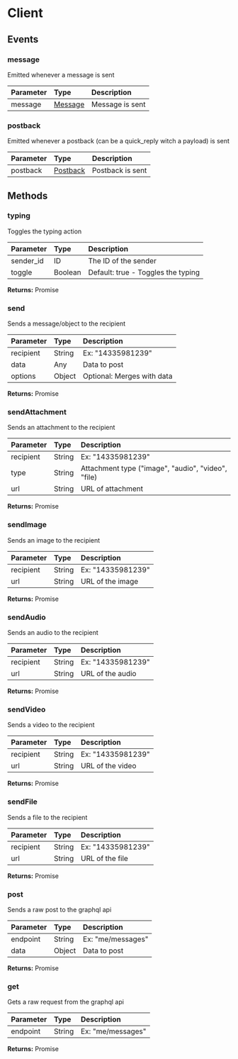 # Client

## Events

### message
Emitted whenever a message is sent

| Parameter                      | Type              | Description          |
|:-------------------------------|:------------------|:---------------------|
| message                        | [Message](message.md) | Message is sent      |

### postback
Emitted whenever a postback (can be a quick_reply witch a payload) is sent

| Parameter                      | Type              | Description          |
|:-------------------------------|:------------------|:---------------------|
| postback                        | [Postback](postback.md) | Postback is sent      |

## Methods

### typing
Toggles the typing action

| Parameter                      | Type              | Description          |
|:-------------------------------|:------------------|:---------------------|
| sender_id                      | ID                | The ID of the sender |
| toggle                         | Boolean           | Default: true - Toggles the typing   |

**Returns:** Promise

### send
Sends a message/object to the recipient

| Parameter                      | Type              | Description          |
|:-------------------------------|:------------------|:---------------------|
| recipient                      | String            | Ex: "14335981239"    |
| data                           | Any               | Data to post         |
| options                        | Object            | Optional: Merges with data |

**Returns:** Promise

### sendAttachment
Sends an attachment to the recipient

| Parameter                      | Type              | Description          |
|:-------------------------------|:------------------|:---------------------|
| recipient                      | String            | Ex: "14335981239"    |
| type                           | String            | Attachment type ("image", "audio", "video", "file) |
| url                            | String            | URL of attachment    |

**Returns:** Promise

### sendImage
Sends an image to the recipient

| Parameter                      | Type              | Description          |
|:-------------------------------|:------------------|:---------------------|
| recipient                      | String            | Ex: "14335981239"    |
| url                            | String            | URL of the image     |

**Returns:** Promise

### sendAudio
Sends an audio to the recipient

| Parameter                      | Type              | Description          |
|:-------------------------------|:------------------|:---------------------|
| recipient                      | String            | Ex: "14335981239"    |
| url                            | String            | URL of the audio     |

**Returns:** Promise

### sendVideo
Sends a video to the recipient

| Parameter                      | Type              | Description          |
|:-------------------------------|:------------------|:---------------------|
| recipient                      | String            | Ex: "14335981239"    |
| url                            | String            | URL of the video     |

**Returns:** Promise

### sendFile
Sends a file to the recipient

| Parameter                      | Type              | Description          |
|:-------------------------------|:------------------|:---------------------|
| recipient                      | String            | Ex: "14335981239"    |
| url                            | String            | URL of the file      |

**Returns:** Promise

### post
Sends a raw post to the graphql api

| Parameter                      | Type              | Description          |
|:-------------------------------|:------------------|:---------------------|
| endpoint                       | String            | Ex: "me/messages"    |
| data                           | Object            | Data to post         |

**Returns:** Promise

### get
Gets a raw request from the graphql api

| Parameter                      | Type              | Description          |
|:-------------------------------|:------------------|:---------------------|
| endpoint                       | String            | Ex: "me/messages"    |

**Returns:** Promise